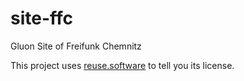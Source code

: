 <!-- SPDX-License-Identifier: Unlicense -->
<!-- SPDX-FileCopyrightText: 2023 Freifunk Chemnitz e.V. <info@chemnitz.freifunk.net> -->
# site-ffc
Gluon Site of Freifunk Chemnitz

This project uses [reuse.software](https://reuse.software/) to tell you its license.
